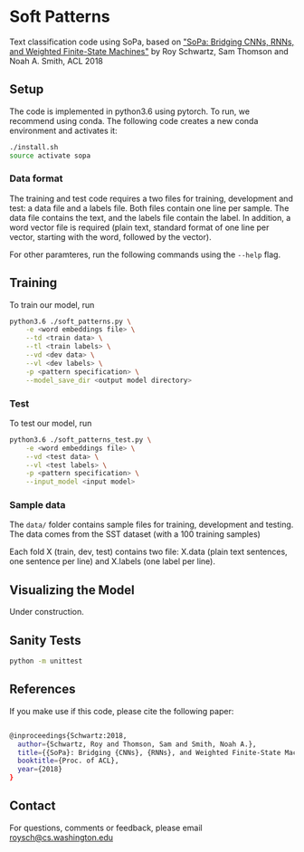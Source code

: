 # Soft Patterns
Text classification code using SoPa, based on ["SoPa: Bridging CNNs, RNNs, and Weighted Finite-State Machines"](https://arxiv.org/abs/1805.06061) by Roy Schwartz, Sam Thomson and Noah A. Smith, ACL 2018


## Setup

The code is implemented in python3.6 using pytorch. To run, we recommend using conda. The following code creates a new conda environment and activates it:

```bash
./install.sh
source activate sopa
```

### Data format
The training and test code requires a two files for training, development and test: a data file and a labels file.
Both files contain one line per sample. The data file contains the text, and the labels file contain the label.
In addition, a word vector file is required (plain text, standard format of one line per vector, starting with the word, followed by the vector).

For other paramteres, run the following commands using the ```--help``` flag.

## Training

To train our model, run

```bash
python3.6 ./soft_patterns.py \
    -e <word embeddings file> \
    --td <train data> \
    --tl <train labels> \
    --vd <dev data> \
    --vl <dev labels> \
    -p <pattern specification> \
    --model_save_dir <output model directory>
```

### Test
To test our model, run

```bash
python3.6 ./soft_patterns_test.py \
    -e <word embeddings file> \
    --vd <test data> \
    --vl <test labels> \
    -p <pattern specification> \
    --input_model <input model>
```

### Sample data
The ```data/``` folder contains sample files for training, development and testing. 
The data comes from the SST dataset (with a 100 training samples)

Each fold X (train, dev, test) contains two file: X.data (plain text sentences, one sentence per line) and X.labels (one label per line).


## Visualizing the Model
Under construction.

## Sanity Tests

```bash
python -m unittest
```

## References
If you make use if this code, please cite the following paper:

```bash

@inproceedings{Schwartz:2018,
  author={Schwartz, Roy and Thomson, Sam and Smith, Noah A.},
  title={{SoPa}: Bridging {CNNs}, {RNNs}, and Weighted Finite-State Machines},
  booktitle={Proc. of ACL},
  year={2018}
}
```

## Contact

For questions, comments or feedback, please email roysch@cs.washington.edu
